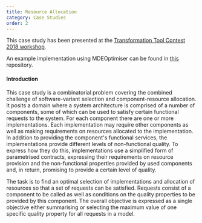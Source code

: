 ```yaml
---
title: Resource Allocation
category: Case Studies
order: 2
---
```


This case study has been presented at the 
[Transformation Tool Contest 2018 workshop](http://www.transformation-tool-contest.eu/).

An example implementation using MDEOptimiser can be found in [this](https://github.com/mde-optimiser/case_studies) repository.

#### Introduction

This case study is a combinatorial problem covering the combined challenge of software-variant selection and component-resource allocation. It posits a domain where a system architecture is comprised of a number of components, some of which can be used to satisfy certain functional requests to the system. For each component there are one or more implementations. Each implementation may require other components as well as making requirements on resources allocated to the implementation. In addition to providing the component's functional services, the implementations provide different levels of non-functional quality. To express how they do this, implementations use a simplified form of parametrised contracts, expressing their requirements on resource provision and the non-functional properties provided by used components and, in return, promising to provide a certain level of quality.

The task is to find an optimal selection of implementations and allocation of resources so that a set of requests can be satisfied. Requests consist of a component to be called as well as conditions on the quality properties to be provided by this component. The overall objective is expressed as a single objective either summarising or selecting the maximum value of one specific quality property for all requests in a model.
